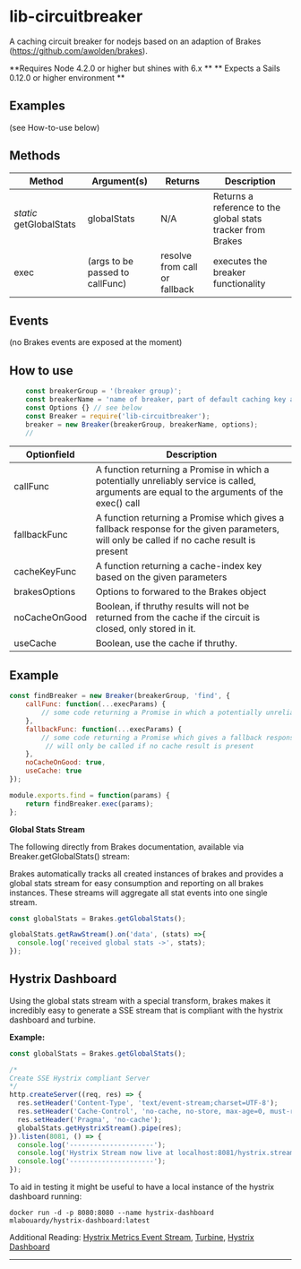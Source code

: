 
lib-circuitbreaker
==================

A caching circuit breaker for nodejs based on an adaption of Brakes (https://github.com/awolden/brakes). 

**Requires Node 4.2.0 or higher but shines with 6.x **
** Expects a Sails 0.12.0 or higher environment **

## Examples
(see How-to-use below)

## Methods
Method | Argument(s) | Returns | Description
---|---|---|---
*static* getGlobalStats|globalStats|N/A|Returns a reference to the global stats tracker from Brakes
exec|(args to be passed to callFunc)|resolve from call or fallback|executes the breaker functionality

## Events
(no Brakes events are exposed at the moment)

## How to use

```javascript
    const breakerGroup = '(breaker group)'; 
    const breakerName = 'name of breaker, part of default caching key and used in Hystrix stream';
    const Options {} // see below    
    const Breaker = require('lib-circuitbreaker'); 
    breaker = new Breaker(breakerGroup, breakerName, options);
    // 
```


Optionfield | Description
---|---
callFunc       | A function returning a Promise in which a potentially unreliably service is called, arguments are equal to the arguments of the exec() call
fallbackFunc   | A function returning a Promise which gives a fallback response for the given parameters, will only be called if no cache result is present
cacheKeyFunc   | A function returning a cache-index key based on the given parameters
brakesOptions  | Options to forwared to the Brakes object
noCacheOnGood  | Boolean, if thruthy results will not be returned from the cache if the circuit is closed, only stored in it.
useCache       | Boolean, use the cache if thruthy.

## Example
``` javascript
const findBreaker = new Breaker(breakerGroup, 'find', {
    callFunc: function(...execParams) {
        // some code returning a Promise in which a potentially unreliably service is called 
    },
    fallbackFunc: function(...execParams) {
        // some code returning a Promise which gives a fallback response for the given parameters
         // will only be called if no cache result is present
    },
    noCacheOnGood: true,
    useCache: true
});

module.exports.find = function(params) {
    return findBreaker.exec(params);
};
```
     


**Global Stats Stream**

The following directly from Brakes documentation, available via Breaker.getGlobalStats() stream:
 
Brakes automatically tracks all created instances of brakes and provides a global stats stream for easy consumption and reporting on all brakes instances. These streams will aggregate all stat events into one single stream.

```javascript
const globalStats = Brakes.getGlobalStats();

globalStats.getRawStream().on('data', (stats) =>{
  console.log('received global stats ->', stats);
});
```

## Hystrix Dashboard

Using the global stats stream with a special transform, brakes makes it incredibly easy to generate a SSE stream that is compliant with the hystrix dashboard and turbine.

**Example:**
```javascript
const globalStats = Brakes.getGlobalStats();

/*
Create SSE Hystrix compliant Server
*/
http.createServer((req, res) => {
  res.setHeader('Content-Type', 'text/event-stream;charset=UTF-8');
  res.setHeader('Cache-Control', 'no-cache, no-store, max-age=0, must-revalidate');
  res.setHeader('Pragma', 'no-cache');
  globalStats.getHystrixStream().pipe(res);
}).listen(8081, () => {
  console.log('---------------------');
  console.log('Hystrix Stream now live at localhost:8081/hystrix.stream');
  console.log('---------------------');
});
```

To aid in testing it might be useful to have a local instance of the hystrix dashboard running:

`docker run -d -p 8080:8080 --name hystrix-dashboard mlabouardy/hystrix-dashboard:latest`


Additional Reading: [Hystrix Metrics Event Stream](https://github.com/Netflix/Hystrix/tree/master/hystrix-contrib/hystrix-metrics-event-stream), [Turbine](https://github.com/Netflix/Turbine/wiki), [Hystrix Dashboard](https://github.com/Netflix/Hystrix/wiki/Dashboard)

---
